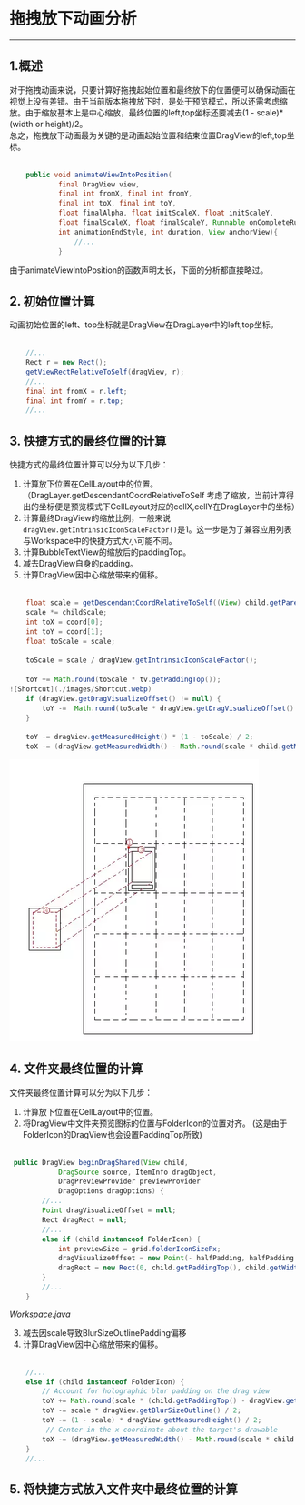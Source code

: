 # 拖拽放下动画分析
---
## 1.概述
对于拖拽动画来说，只要计算好拖拽起始位置和最终放下的位置便可以确保动画在视觉上没有差错。由于当前版本拖拽放下时，是处于预览模式，所以还需考虑缩放。由于缩放基本上是中心缩放，最终位置的left,top坐标还要减去(1 - scale)*(width or height)/2。  
总之，拖拽放下动画最为关键的是动画起始位置和结束位置DragView的left,top坐标。
```java {.line-numbers}

    public void animateViewIntoPosition(
            final DragView view,
            final int fromX, final int fromY,
            final int toX, final int toY,
            float finalAlpha, float initScaleX, float initScaleY,
            float finalScaleX, float finalScaleY, Runnable onCompleteRunnable,
            int animationEndStyle, int duration, View anchorView){
                //...
            }

```
由于animateViewIntoPosition的函数声明太长，下面的分析都直接略过。

## 2. 初始位置计算
动画初始位置的left、top坐标就是DragView在DragLayer中的left,top坐标。
```java {.line-numbers}

    //...
    Rect r = new Rect();
    getViewRectRelativeToSelf(dragView, r);
    //...
    final int fromX = r.left;
    final int fromY = r.top;
    //...

```

## 3. 快捷方式的最终位置的计算
快捷方式的最终位置计算可以分为以下几步：  
1. 计算放下位置在CellLayout中的位置。（DragLayer.getDescendantCoordRelativeToSelf 考虑了缩放，当前计算得出的坐标便是预览模式下CellLayout对应的cellX,cellY在DragLayer中的坐标）
2. 计算最终DragView的缩放比例，一般来说``` dragView.getIntrinsicIconScaleFactor()```是1。这一步是为了兼容应用列表与Workspace中的快捷方式大小可能不同。
3. 计算BubbleTextView的缩放后的paddingTop。
4. 减去DragView自身的padding。
5. 计算DragView因中心缩放带来的偏移。  
 
```java {.line-numbers}

    float scale = getDescendantCoordRelativeToSelf((View) child.getParent(), coord);
    scale *= childScale;
    int toX = coord[0];
    int toY = coord[1];
    float toScale = scale;

    toScale = scale / dragView.getIntrinsicIconScaleFactor();

    toY += Math.round(toScale * tv.getPaddingTop());
![Shortcut](./images/Shortcut.webp)
    if (dragView.getDragVisualizeOffset() != null) {
        toY -=  Math.round(toScale * dragView.getDragVisualizeOffset().y);
    }

    toY -= dragView.getMeasuredHeight() * (1 - toScale) / 2;
    toX -= (dragView.getMeasuredWidth() - Math.round(scale * child.getMeasuredWidth())) / 2;

```  
![Shortcut](./images/Shortcut.webp)  

## 4. 文件夹最终位置的计算
文件夹最终位置计算可以分为以下几步：
1. 计算放下位置在CellLayout中的位置。
2. 将DragView中文件夹预览图标的位置与FolderIcon的位置对齐。
(这是由于FolderIcon的DragView也会设置PaddingTop所致)
```java {.line-numbers}

 public DragView beginDragShared(View child,
            DragSource source, ItemInfo dragObject,
            DragPreviewProvider previewProvider
            DragOptions dragOptions) {
        //...
        Point dragVisualizeOffset = null;
        Rect dragRect = null;
        //...
        else if (child instanceof FolderIcon) {
            int previewSize = grid.folderIconSizePx;
            dragVisualizeOffset = new Point(- halfPadding, halfPadding - child.getPaddingTop());
            dragRect = new Rect(0, child.getPaddingTop(), child.getWidth(), previewSize);
        }
        //... 
    }

```
_Workspace.java_

3. 减去因scale导致BlurSizeOutlinePadding偏移
4. 计算DragView因中心缩放带来的偏移。  

```java {.line-numbers}

    //...
    else if (child instanceof FolderIcon) {
        // Account for holographic blur padding on the drag view
        toY += Math.round(scale * (child.getPaddingTop() - dragView.getDragRegionTop()));
        toY -= scale * dragView.getBlurSizeOutline() / 2;
        toY -= (1 - scale) * dragView.getMeasuredHeight() / 2;
         // Center in the x coordinate about the target's drawable
        toX -= (dragView.getMeasuredWidth() - Math.round(scale * child.getMeasuredWidth())) / 2;
    }
    //...

```

## 5. 将快捷方式放入文件夹中最终位置的计算








